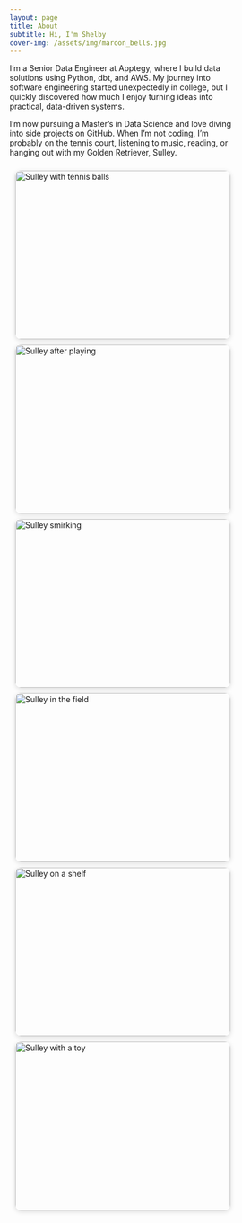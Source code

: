 ```yaml
---
layout: page
title: About
subtitle: Hi, I'm Shelby
cover-img: /assets/img/maroon_bells.jpg
---
```


I’m a Senior Data Engineer at Apptegy, where I build data solutions using Python, dbt, and AWS. My journey into software engineering started unexpectedly in college, but I quickly discovered how much I enjoy turning ideas into practical, data-driven systems.

I’m now pursuing a Master’s in Data Science and love diving into side projects on GitHub. When I’m not coding, I’m probably on the tennis court, listening to music, reading, or hanging out with my Golden Retriever, Sulley.

<style>
  * {
    box-sizing: border-box;
  }

  .gallery {
    display: grid;
    grid-template-columns: repeat(auto-fit, minmax(250px, 1fr));
    gap: 10px;
    padding: 10px;
    max-width: 1200px;
    margin: 0 auto;
  }

  .gallery img {
    width: 100%;
    height: 300px; /* fixed tile height */
    object-fit: cover; /* crops to fill space nicely */
    border-radius: 10px;
    box-shadow: 0 2px 8px rgba(0, 0, 0, 0.15);
    cursor: pointer;
    transition: transform 0.3s ease, box-shadow 0.3s ease;
  }

  .gallery img:hover {
    transform: scale(1.03);
    box-shadow: 0 4px 12px rgba(0, 0, 0, 0.25);
  }

  /* Lightbox overlay */
  .lightbox {
    display: none;
    position: fixed;
    z-index: 999;
    top: 0;
    left: 0;
    width: 100%;
    height: 100%;
    background: rgba(0, 0, 0, 0.8);
    justify-content: center;
    align-items: center;
  }

  .lightbox img {
    max-width: 90%;
    max-height: 80%;
    border-radius: 10px;
    box-shadow: 0 0 20px rgba(255, 255, 255, 0.2);
  }

  .lightbox:target {
    display: flex;
  }

  .close {
    position: fixed;
    top: 20px;
    right: 30px;
    color: white;
    font-size: 40px;
    text-decoration: none;
    font-weight: bold;
  }

  .close:hover {
    color: #ccc;
  }
</style>

<div class="gallery">
  <a href="#img1"><img src="https://smpotts.github.io/assets/img/tennis_balls.jpg" alt="Sulley with tennis balls"></a>
  <a href="#img2"><img src="https://smpotts.github.io/assets/img/dirty_sulley.jpg" alt="Sulley after playing"></a>
  <a href="#img3"><img src="https://smpotts.github.io/assets/img/sulley_smirk.jpg" alt="Sulley smirking"></a>
  <a href="#img4"><img src="https://smpotts.github.io/assets/img/sulley_field.jpg" alt="Sulley in the field"></a>
  <a href="#img5"><img src="https://smpotts.github.io/assets/img/sulley_shelf.jpg" alt="Sulley on a shelf"></a>
  <a href="#img6"><img src="https://smpotts.github.io/assets/img/voodoo.jpg" alt="Sulley with a toy"></a>
</div>

<!-- Lightbox -->
<div id="img1" class="lightbox"><a href="#" class="close">&times;</a><img src="https://smpotts.github.io/assets/img/tennis_balls.jpg"></div>
<div id="img2" class="lightbox"><a href="#" class="close">&times;</a><img src="https://smpotts.github.io/assets/img/dirty_sulley.jpg"></div>
<div id="img3" class="lightbox"><a href="#" class="close">&times;</a><img src="https://smpotts.github.io/assets/img/sulley_smirk.jpg"></div>
<div id="img4" class="lightbox"><a href="#" class="close">&times;</a><img src="https://smpotts.github.io/assets/img/sulley_field.jpg"></div>
<div id="img5" class="lightbox"><a href="#" class="close">&times;</a><img src="https://smpotts.github.io/assets/img/sulley_shelf.jpg"></div>
<div id="img6" class="lightbox"><a href="#" class="close">&times;</a><img src="https://smpotts.github.io/assets/img/voodoo.jpg"></div>
